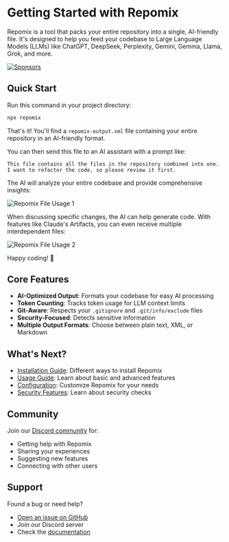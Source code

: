 # Getting Started with Repomix

<script setup>
import HomeBadges from '../../../components/HomeBadges.vue'
import { VIDEO_IDS } from '../../../utils/videos'
</script>

Repomix is a tool that packs your entire repository into a single, AI-friendly file. It's designed to help you feed your codebase to Large Language Models (LLMs) like ChatGPT, DeepSeek, Perplexity, Gemini, Gemma, Llama, Grok, and more.

<YouTubeVideo :videoId="VIDEO_IDS.REPOMIX_DEMO" />

<HomeBadges />

[![Sponsors](https://cdn.jsdelivr.net/gh/yamadashy/sponsor-list/sponsors/sponsors.png)](https://github.com/sponsors/yamadashy)

## Quick Start

Run this command in your project directory:

```bash
npx repomix
```

That's it! You'll find a `repomix-output.xml` file containing your entire repository in an AI-friendly format.

You can then send this file to an AI assistant with a prompt like:

```
This file contains all the files in the repository combined into one.
I want to refactor the code, so please review it first.
```

The AI will analyze your entire codebase and provide comprehensive insights:

![Repomix File Usage 1](/images/docs/repomix-file-usage-1.png)

When discussing specific changes, the AI can help generate code. With features like Claude's Artifacts, you can even receive multiple interdependent files:

![Repomix File Usage 2](/images/docs/repomix-file-usage-2.png)

Happy coding! 🚀

## Core Features

- **AI-Optimized Output**: Formats your codebase for easy AI processing
- **Token Counting**: Tracks token usage for LLM context limits
- **Git-Aware**: Respects your `.gitignore` and `.git/info/exclude` files
- **Security-Focused**: Detects sensitive information
- **Multiple Output Formats**: Choose between plain text, XML, or Markdown

## What's Next?

- [Installation Guide](installation.md): Different ways to install Repomix
- [Usage Guide](usage.md): Learn about basic and advanced features
- [Configuration](configuration.md): Customize Repomix for your needs
- [Security Features](security.md): Learn about security checks

## Community

Join our [Discord community](https://discord.gg/wNYzTwZFku) for:
- Getting help with Repomix
- Sharing your experiences
- Suggesting new features
- Connecting with other users

## Support

Found a bug or need help?
- [Open an issue on GitHub](https://github.com/yamadashy/repomix/issues)
- Join our Discord server
- Check the [documentation](https://repomix.com)
